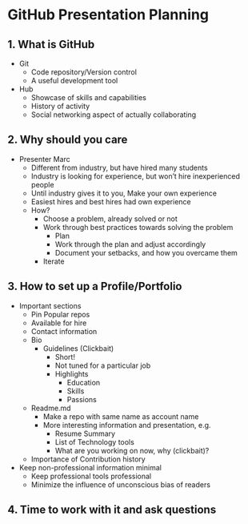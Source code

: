 # GitHub Presentation Planning

## 1. What is GitHub
- Git
  - Code repository/Version control
  - A useful development tool
- Hub
  - Showcase of skills and capabilities
  - History of activity
  - Social networking aspect of actually collaborating
## 2. Why should you care
- Presenter Marc
  - Different from industry, but have hired many students
  - Industry is looking for experience, but won’t hire inexperienced people
  - Until industry gives it to you, Make your own experience
  - Easiest hires and best hires had own experience
  - How?
    - Choose a problem, already solved or not
    - Work through best practices towards solving the problem
      - Plan
      - Work through the plan and adjust accordingly
      - Document your setbacks, and how you overcame them
    - Iterate
## 3. How to set up a Profile/Portfolio
- Important sections
  - Pin Popular repos
  - Available for hire
  - Contact information
  - Bio
    - Guidelines (Clickbait)
      - Short!
      - Not tuned for a particular job
      - Highlights
        - Education
        - Skills
        - Passions
  - Readme.md
    - Make a repo with same name as account name
    - More interesting information and presentation, e.g.
      - Resume Summary
      - List of Technology tools
      - What are you working on now, why (clickbait)?
  - Importance of Contribution history
- Keep non-professional information minimal
  - Keep professional tools professional
  - Minimize the influence of unconscious bias of readers
## 4. Time to work with it and ask questions
